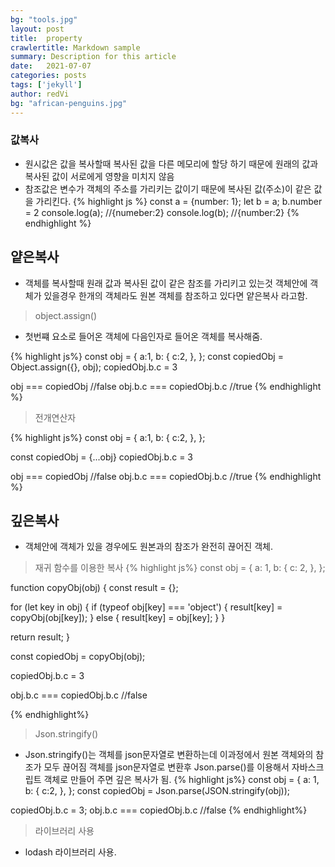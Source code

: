 ```yaml
---
bg: "tools.jpg"
layout: post
title:  property
crawlertitle: Markdown sample
summary: Description for this article
date:   2021-07-07
categories: posts
tags: ['jekyll']
author: redVi
bg: "african-penguins.jpg"
---
```



### 값복사
- 원시값은 값을 복사할때 복사된 값을 다른 메모리에 할당 하기 때문에 원래의 값과 복사된 값이 서로에게 영향을 미치지 않음
- 참조값은 변수가 객체의 주소를 가리키는 값이기 때문에 복사된 값(주소)이 같은 값을 가리킨다.
{% highlight js %}
const a = {number: 1};
let b = a;
b.number = 2
console.log(a); //{numeber:2}
console.log(b); //{number:2}
{% endhighlight %}

## 얕은복사
- 객체를 복사할때 원래 값과 복사된 값이 같은 참조를 가리키고 있는것
객체안에 객체가 있을경우 한개의 객체라도 원본 객체를 참조하고 있다면 얕은복사 라고함.

> object.assign()
- 첫번쨰 요소로 들어온 객체에 다음인자로 들어온 객체를 복사해줌.

{% highlight js%}
const obj = {
  a:1,
  b: {
    c:2,
  },
};
const copiedObj = Object.assign({}, obj);
copiedObj.b.c = 3

obj === copiedObj //false
obj.b.c === copiedObj.b.c //true
{% endhighlight %}
> 전개연산자

{% highlight js%}
const obj = {
  a:1,
  b: {
    c:2,
  },
};

const copiedObj = {...obj}
copiedObj.b.c = 3

obj === copiedObj //false
obj.b.c === copiedObj.b.c //true
{% endhighlight %}
## 깊은복사
- 객체안에 객체가 있을 경우에도 원본과의 참조가 완전히 끊어진 객체.

>재귀 함수를 이용한 복사
{% highlight js%}
const obj = {
  a: 1,
  b: {
    c: 2,
  },
};

function copyObj(obj) {
  const result = {};

  for (let key in obj) {
    if (typeof obj[key] === 'object') {
      result[key] = copyObj(obj[key]);
    } else {
      result[key] = obj[key];
    }
  }

  return result;
}

const copiedObj = copyObj(obj);

copiedObj.b.c = 3

obj.b.c === copiedObj.b.c //false 

{% endhighlight%}

> Json.stringify()
- Json.stringify()는 객체를 json문자열로 변환하는데 이과정에서 원본 객체와의 참조가 모두 끊어짐
객체를 json문자열로 변환후 Json.parse()를 이용해서 자바스크립트 객체로 만들어 주면 깊은 복사가 됨.
{% highlight js%}
const obj = {
  a: 1,
  b: {
    c:2,
  },
};
const copiedObj = Json.parse(JSON.stringify(obj));

copiedObj.b.c = 3;
obj.b.c === copiedObj.b.c //false
{% endhighlight%}

>라이브러리 사용
- lodash 라이브러리 사용.

